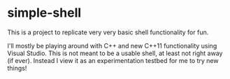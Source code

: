 simple-shell
============

This is a project to replicate very very basic shell functionality for fun.

I'll mostly be playing around with C++ and new C++11 functionality using Visual Studio. This is not meant to be a usable shell, at least not right away (if ever). Instead I view it as an experimentation testbed for me to try new things!